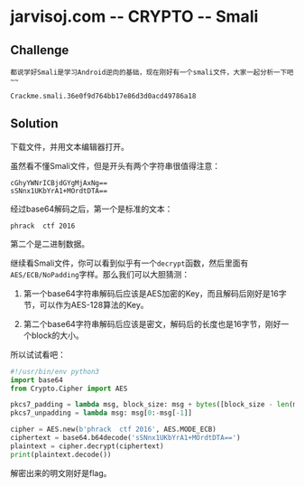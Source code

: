 # jarvisoj.com -- CRYPTO -- Smali

## Challenge

```
都说学好Smali是学习Android逆向的基础，现在刚好有一个smali文件，大家一起分析一下吧~~

Crackme.smali.36e0f9d764bb17e86d3d0acd49786a18
```

## Solution

下载文件，并用文本编辑器打开。

虽然看不懂Smali文件，但是开头有两个字符串很值得注意：

```
cGhyYWNrICBjdGYgMjAxNg==
sSNnx1UKbYrA1+MOrdtDTA==
```

经过base64解码之后，第一个是标准的文本：

```
phrack  ctf 2016
```

第二个是二进制数据。

继续看Smali文件，你可以看到似乎有一个`decrypt`函数，然后里面有`AES/ECB/NoPadding`字样。那么我们可以大胆猜测：

1. 第一个base64字符串解码后应该是AES加密的Key，而且解码后刚好是16字节，可以作为AES-128算法的Key。

2. 第二个base64字符串解码后应该是密文，解码后的长度也是16字节，刚好一个block的大小。

所以试试看吧：

```python
#!/usr/bin/env python3
import base64
from Crypto.Cipher import AES

pkcs7_padding = lambda msg, block_size: msg + bytes([block_size - len(msg) % block_size]) * (block_size - len(msg) % block_size)
pkcs7_unpadding = lambda msg: msg[0:-msg[-1]]

cipher = AES.new(b'phrack  ctf 2016', AES.MODE_ECB)
ciphertext = base64.b64decode('sSNnx1UKbYrA1+MOrdtDTA==')
plaintext = cipher.decrypt(ciphertext)
print(plaintext.decode())
```

解密出来的明文刚好是flag。
